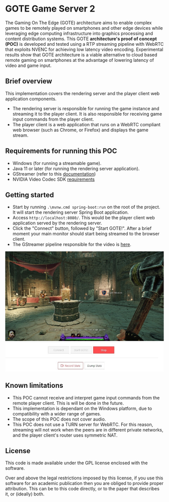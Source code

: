 # GOTE Game Server 2

The Gaming On The Edge (GOTE) architecture aims to enable complex games to be remotely played on smartphones and other edge devices while leveraging edge computing infrastructure into graphics processing and content distribution systems. This GOTE **architecture's proof of concept (POC)** is developed and tested using a RTP streaming pipeline with WebRTC that exploits NVENC for achieving low latency video encoding. Experimental results show that GOTE architecture is a viable alternative to cloud based remote gaming on smartphones at the advantage of lowering latency of video and game input.

## Brief overview

This implementation covers the rendering server and the player client web application components.

* The rendering server is responsible for running the game instance and streaming it to the player client. It is also responsible for receiving game input commands from the player client.
* The player client is a web application that runs on a WebRTC compliant web browser (such as Chrome, or Firefox) and displays the game stream.

## Requirements for running this POC

* Windows (for running a streamable game).
* Java 11 or later (for running the rendering server application).
* GStreamer (refer to this [documentation](https://gstreamer.freedesktop.org/documentation/installing/on-windows.html))
* NVIDIA Video Codec SDK [requirements](https://developer.nvidia.com/nvidia-video-codec-sdk/download)

## Getting started

* Start by running `.\mvnw.cmd spring-boot:run` on the root of the project. It will start the rendering server Spring Boot application.
* Access `http://localhost:8080/`. This would be the player client web application served by the rendering server.
* Click the "Connect" button, followed by "Start GOTE!". After a brief moment your main monitor should start being streamed to the browser client.
* The GStreamer pipeline responsible for the video is [here](src/main/java/com/gpr/edgegameserver/streaming/GStreamerVideoService.java).

![image info](./readme-assets/Streaming-example-warhammer.jpg)

## Known limitations

* This POC cannot receive and interpret game input commands from the remote player client. This is will be done in the future.
* This implementation is dependant on the Windows platform, due to compatibility with a wider range of games.
* The scope of this POC does not cover audio.
* This POC does not use a TURN server for WebRTC. For this reason, streaming will not work when the peers are in different private networks, and the player client's router uses symmetric NAT.

## License

This code is made available under the GPL license enclosed with the software.

Over and above the legal restrictions imposed by this license, if you use this software for an academic publication then you are obliged to provide proper attribution. This can be to this code directly, or to the paper that describes it, or (ideally) both.
